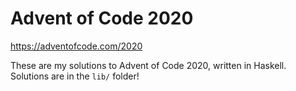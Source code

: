 # Advent of Code 2020

https://adventofcode.com/2020

These are my solutions to Advent of Code 2020, written in Haskell. Solutions are in the `lib/`
folder!
